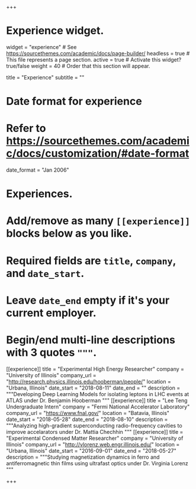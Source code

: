 +++
# Experience widget.
widget = "experience"  # See https://sourcethemes.com/academic/docs/page-builder/
headless = true  # This file represents a page section.
active = true  # Activate this widget? true/false
weight = 40  # Order that this section will appear.

title = "Experience"
subtitle = ""

# Date format for experience
#   Refer to https://sourcethemes.com/academic/docs/customization/#date-format
date_format = "Jan 2006"

# Experiences.
#   Add/remove as many `[[experience]]` blocks below as you like.
#   Required fields are `title`, `company`, and `date_start`.
#   Leave `date_end` empty if it's your current employer.
#   Begin/end multi-line descriptions with 3 quotes `"""`.
[[experience]]
  title = "Experimental High Energy Researcher"
  company = "University of Illinois"
  company_url = "http://research.physics.illinois.edu/hooberman/people/"
  location = "Urbana, Illinois"
  date_start = "2018-08-11"
  date_end = ""
  description = """Developing Deep Learning Models for isolating leptons in LHC events at ATLAS under Dr. Benjamin Hooberman
  """
[[experience]]
  title = "Lee Teng Undergraduate Intern"
  company = "Fermi National Accelerator Laboratory"
  company_url = "https://www.fnal.gov/"
  location = "Batavia, Illinois"
  date_start = "2018-05-28"
  date_end = "2018-08-10"
  description = """Analyzing high-gradient superconducting radio-frequency cavities to improve accelarators under Dr. Mattia Chechhin
  """
[[experience]]
  title = "Experimental Condensed Matter Researcher"
  company = "University of Illinois"
  company_url = "http://vlorenz.web.engr.illinois.edu/"
  location = "Urbana, Illinois"
  date_start = "2016-09-01"
  date_end = "2018-05-27"
  description = """Studying magnetization dynamics in ferro and antiferromagnetic thin films using ultrafast optics under Dr. Virginia Lorenz
  """




+++

